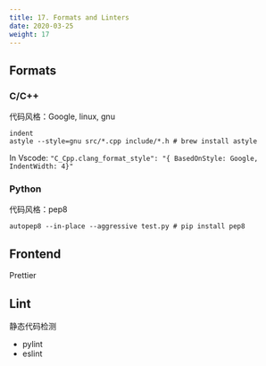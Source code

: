 ```yaml
---
title: 17. Formats and Linters
date: 2020-03-25
weight: 17
---
```


## Formats

### C/C++

代码风格：Google, linux, gnu

```shell
indent
astyle --style=gnu src/*.cpp include/*.h # brew install astyle
```

In Vscode: `"C_Cpp.clang_format_style": "{ BasedOnStyle: Google, IndentWidth: 4}"`

### Python

代码风格：pep8

```shell
autopep8 --in-place --aggressive test.py # pip install pep8
```

## Frontend

Prettier

## Lint

静态代码检测

- pylint
- eslint
